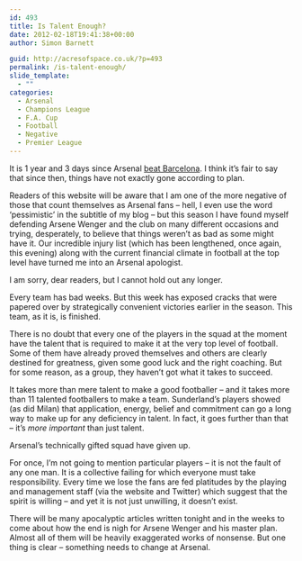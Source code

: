 ```yaml
---
id: 493
title: Is Talent Enough?
date: 2012-02-18T19:41:38+00:00
author: Simon Barnett

guid: http://acresofspace.co.uk/?p=493
permalink: /is-talent-enough/
slide_template:
  - ""
categories:
  - Arsenal
  - Champions League
  - F.A. Cup
  - Football
  - Negative
  - Premier League
---
```

It is 1 year and 3 days since Arsenal [beat Barcelona](http://acresofspace.co.uk/2011/02/just-like-watching-arsenal/). I think it&#8217;s fair to say that since then, things have not exactly gone according to plan.

Readers of this website will be aware that I am one of the more negative of those that count themselves as Arsenal fans &#8211; hell, I even use the word &#8216;pessimistic&#8217; in the subtitle of my blog &#8211; but this season I have found myself defending Arsene Wenger and the club on many different occasions and trying, desperately, to believe that things weren&#8217;t as bad as some might have it. Our incredible injury list (which has been lengthened, once again, this evening) along with the current financial climate in football at the top level have turned me into an Arsenal apologist.

I am sorry, dear readers, but I cannot hold out any longer.

Every team has bad weeks. But this week has exposed cracks that were papered over by strategically convenient victories earlier in the season. This team, as it is, is finished.

There is no doubt that every one of the players in the squad at the moment have the talent that is required to make it at the very top level of football. Some of them have already proved themselves and others are clearly destined for greatness, given some good luck and the right coaching. But for some reason, as a group, they haven&#8217;t got what it takes to succeed.

It takes more than mere talent to make a good footballer &#8211; and it takes more than 11 talented footballers to make a team. Sunderland&#8217;s players showed (as did Milan) that application, energy, belief and commitment can go a long way to make up for any deficiency in talent. In fact, it goes further than that &#8211; it&#8217;s _more important_ than just talent.

Arsenal&#8217;s technically gifted squad have given up.

For once, I&#8217;m not going to mention particular players &#8211; it is not the fault of any one man. It is a collective failing for which everyone must take responsibility. Every time we lose the fans are fed platitudes by the playing and management staff (via the website and Twitter) which suggest that the spirit is willing &#8211; and yet it is not just unwilling, it doesn&#8217;t exist.

There will be many apocalyptic articles written tonight and in the weeks to come about how the end is nigh for Arsene Wenger and his master plan. Almost all of them will be heavily exaggerated works of nonsense. But one thing is clear &#8211; something needs to change at Arsenal.
